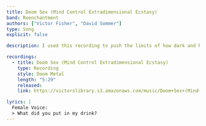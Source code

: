 ```yaml
---
title: Doom Sex (Mind Control Extradimensional Ecstasy)
band: Reenchantment
authors: ["Victor Fisher", "David Sommer"]
type: Song
explicit: false

description: I used this recording to push the limits of how dark and heavy a psychedelic metal track can become.

recordings:
  - title: Doom Sex (Mind Control Extradimensional Ecstasy)
    type: Recording
    style: Doom Metal
    length: "5:29"
    released: 
    link: https://victorslibrary.s3.amazonaws.com/music/Doom+Sex+(Mind+Control+Extradimensional+Ecstasy)/Doom+Sex+(Mind+Control+Extradimensional+Ecstasy).mp3

lyrics: |
  Female Voice:
  > What did you put in my drink?
---
```


<Song :title="title"></Song>
